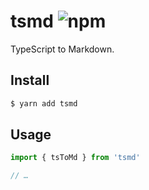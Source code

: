 # tsmd ![npm](https://flat.badgen.net/npm/v/tsmd)

TypeScript to Markdown.

## Install

```sh
$ yarn add tsmd
```

## Usage

```ts
import { tsToMd } from 'tsmd'

// …
```
